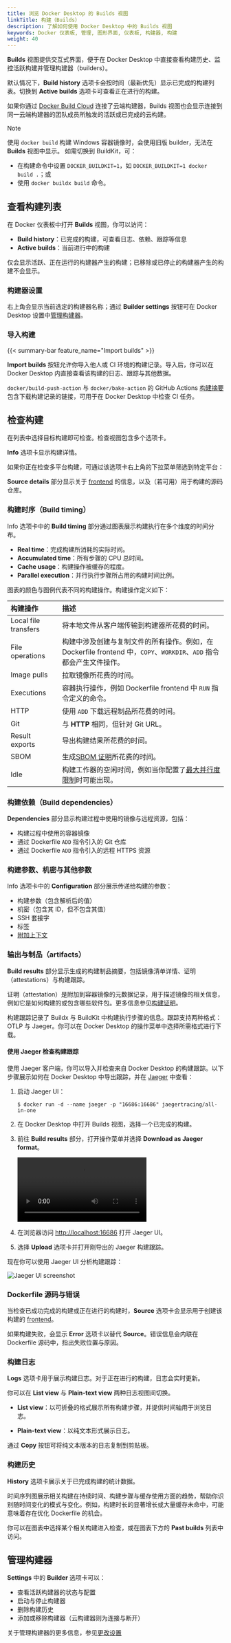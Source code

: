 ```yaml
---
title: 浏览 Docker Desktop 的 Builds 视图
linkTitle: 构建（Builds）
description: 了解如何使用 Docker Desktop 中的 Builds 视图
keywords: Docker 仪表板, 管理, 图形界面, 仪表板, 构建器, 构建
weight: 40
---
```


**Builds** 视图提供交互式界面，便于在 Docker Desktop 中直接查看构建历史、监控活跃构建并管理构建器（builders）。

默认情况下，**Build history** 选项卡会按时间（最新优先）显示已完成的构建列表。切换到 **Active builds** 选项卡可查看正在进行的构建。

如果你通过 [Docker Build Cloud](../../build-cloud/_index.md) 连接了云端构建器，Builds 视图也会显示连接到同一云端构建器的团队成员所触发的活跃或已完成的云构建。

> [!NOTE]
>
> 使用 `docker build` 构建 Windows 容器镜像时，会使用旧版 builder，无法在 **Builds** 视图中显示。
> 如需切换到 BuildKit，可：
> - 在构建命令中设置 `DOCKER_BUILDKIT=1`，如 `DOCKER_BUILDKIT=1 docker build .`；或
> - 使用 `docker buildx build` 命令。

## 查看构建列表

在 Docker 仪表板中打开 **Builds** 视图，你可以访问：

- **Build history**：已完成的构建，可查看日志、依赖、跟踪等信息
- **Active builds**：当前进行中的构建

仅会显示活跃、正在运行的构建器产生的构建；已移除或已停止的构建器产生的构建不会显示。

### 构建器设置

右上角会显示当前选定的构建器名称；通过 **Builder settings** 按钮可在 Docker Desktop 设置中[管理构建器](#manage-builders)。

### 导入构建

{{< summary-bar feature_name="Import builds" >}}

**Import builds** 按钮允许你导入他人或 CI 环境的构建记录。导入后，你可以在 Docker Desktop 内直接查看该构建的日志、跟踪与其他数据。

`docker/build-push-action` 与 `docker/bake-action` 的 GitHub Actions [构建摘要](/manuals/build/ci/github-actions/build-summary.md)包含下载构建记录的链接，可用于在 Docker Desktop 中检查 CI 任务。

## 检查构建

在列表中选择目标构建即可检查。检查视图包含多个选项卡。

**Info** 选项卡显示构建详情。

如果你正在检查多平台构建，可通过该选项卡右上角的下拉菜单筛选到特定平台：

**Source details** 部分显示关于 [frontend](/manuals/build/buildkit/frontend.md) 的信息，以及（若可用）用于构建的源码仓库。

### 构建时序（Build timing）

Info 选项卡中的 **Build timing** 部分通过图表展示构建执行在多个维度的时间分布。

- **Real time**：完成构建所消耗的实际时间。
- **Accumulated time**：所有步骤的 CPU 总时间。
- **Cache usage**：构建操作被缓存的程度。
- **Parallel execution**：并行执行步骤所占用的构建时间比例。

图表的颜色与图例代表不同的构建操作。构建操作定义如下：

| 构建操作              | 描述                                                                                                                                                                           |
| :------------------- | :------------------------------------------------------------------------------------------------------------------------------------------------------------------------------ |
| Local file transfers | 将本地文件从客户端传输到构建器所花费的时间。                                                                                                                                    |
| File operations      | 构建中涉及创建与复制文件的所有操作。例如，在 Dockerfile frontend 中，`COPY`、`WORKDIR`、`ADD` 指令都会产生文件操作。                                                               |
| Image pulls          | 拉取镜像所花费的时间。                                                                                                                                                          |
| Executions           | 容器执行操作，例如 Dockerfile frontend 中 `RUN` 指令定义的命令。                                                                                                                |
| HTTP                 | 使用 `ADD` 下载远程制品所花费的时间。                                                                                                                                            |
| Git                  | 与 **HTTP** 相同，但针对 Git URL。                                                                                                                                             |
| Result exports       | 导出构建结果所花费的时间。                                                                                                                                                       |
| SBOM                 | 生成[SBOM 证明](/manuals/build/metadata/attestations/sbom.md)所花费的时间。                                                                                                     |
| Idle                 | 构建工作器的空闲时间，例如当你配置了[最大并行度限制](/manuals/build/buildkit/configure.md#max-parallelism)时可能出现。                                                               |

### 构建依赖（Build dependencies）

**Dependencies** 部分显示构建过程中使用的镜像与远程资源，包括：

- 构建过程中使用的容器镜像
- 通过 Dockerfile `ADD` 指令引入的 Git 仓库
- 通过 Dockerfile `ADD` 指令引入的远程 HTTPS 资源

### 构建参数、机密与其他参数

Info 选项卡中的 **Configuration** 部分展示传递给构建的参数：

- 构建参数（包含解析后的值）
- 机密（包含其 ID，但不包含其值）
- SSH 套接字
- 标签
- [附加上下文](/reference/cli/docker/buildx/build/#build-context)

### 输出与制品（artifacts）

**Build results** 部分显示生成的构建制品摘要，包括镜像清单详情、证明（attestations）与构建跟踪。

证明（attestation）是附加到容器镜像的元数据记录，用于描述镜像的相关信息，例如它是如何构建的或包含哪些软件包。更多信息参见[构建证明](/manuals/build/metadata/attestations/_index.md)。

构建跟踪记录了 Buildx 与 BuildKit 中构建执行步骤的信息。跟踪支持两种格式：OTLP 与 Jaeger。你可以在 Docker Desktop 的操作菜单中选择所需格式进行下载。

#### 使用 Jaeger 检查构建跟踪

使用 Jaeger 客户端，你可以导入并检查来自 Docker Desktop 的构建跟踪。以下步骤展示如何在 Docker Desktop 中导出跟踪，并在 [Jaeger](https://www.jaegertracing.io/) 中查看：

1. 启动 Jaeger UI：

   ```console
   $ docker run -d --name jaeger -p "16686:16686" jaegertracing/all-in-one
   ```

2. 在 Docker Desktop 中打开 Builds 视图，选择一个已完成的构建。

3. 前往 **Build results** 部分，打开操作菜单并选择 **Download as Jaeger format**。

   <video controls>
     <source src="/assets/video/build-jaeger-export.mp4" type="video/mp4" />
   </video>

4. 在浏览器访问 <http://localhost:16686> 打开 Jaeger UI。

5. 选择 **Upload** 选项卡并打开刚导出的 Jaeger 构建跟踪。

现在你可以使用 Jaeger UI 分析构建跟踪：

![Jaeger UI screenshot](../images/build-ui-jaeger-screenshot.png "Screenshot of a build trace in the Jaeger UI")

### Dockerfile 源码与错误

当检查已成功完成的构建或正在进行的构建时，**Source** 选项卡会显示用于创建该构建的 [frontend](/manuals/build/buildkit/frontend.md)。

如果构建失败，会显示 **Error** 选项卡以替代 **Source**。错误信息会内联在 Dockerfile 源码中，指出失败位置与原因。

### 构建日志

**Logs** 选项卡用于展示构建日志。对于正在进行的构建，日志会实时更新。

你可以在 **List view** 与 **Plain-text view** 两种日志视图间切换。

- **List view**：以可折叠的格式展示所有构建步骤，并提供时间轴用于浏览日志。

- **Plain-text view**：以纯文本形式展示日志。

通过 **Copy** 按钮可将纯文本版本的日志复制到剪贴板。

### 构建历史

**History** 选项卡展示关于已完成构建的统计数据。

时间序列图展示相关构建在持续时间、构建步骤与缓存使用方面的趋势，帮助你识别随时间变化的模式与变化。例如，构建时长的显著增长或大量缓存未命中，可能意味着存在优化 Dockerfile 的机会。

你可以在图表中选择某个相关构建进入检查，或在图表下方的 **Past builds** 列表中访问。

## 管理构建器

**Settings** 中的 **Builder** 选项卡可以：

- 查看活跃构建器的状态与配置
- 启动与停止构建器
- 删除构建历史
- 添加或移除构建器（云构建器则为连接与断开）

关于管理构建器的更多信息，参见[更改设置](/manuals/desktop/settings-and-maintenance/settings.md#builders)
